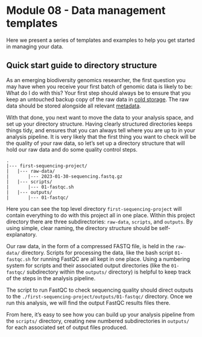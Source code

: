 # Module 08 - Data management templates

Here we present a series of templates and examples to help you get started in managing your data.

## Quick start guide to directory structure

As an emerging biodiversity genomics researcher, the first question you may have when you receive your first batch of genomic data is likely to be: What do I do with this? Your first step should always be to ensure that you keep an untouched backup copy of the raw data in [cold storage](https://genomicsaotearoa.github.io/data-management-resources/modules/module09/). The raw data should be stored alongside all relevant [metadata](https://genomicsaotearoa.github.io/data-management-resources/modules/module04/).

With that done, you next want to move the data to your analysis space, and set up your directory structure. Having clearly structured directories keeps things tidy, and ensures that you can always tell where you are up to in your analysis pipeline. It is very likely that the first thing you want to check will be the quality of your raw data, so let’s set up a directory structure that will hold our raw data and do some quality control steps.

```
.
|--- first-sequencing-project/
|	|--- raw-data/
|		|--- 2023-01-30-sequencing.fastq.gz
|	|--- scripts/
|		|--- 01-fastqc.sh
|	|--- outputs/ 
|		|--- 01-fastqc/
```

Here you can see the top level directory `first-sequencing-project` will contain everything to do with this project all in one place. Within this project directory there are three subdirectories: `raw-data`, `scripts`, and `outputs`. By using simple, clear naming, the directory structure should be self-explanatory. 

Our raw data, in the form of a compressed FASTQ file, is held in the `raw-data/` directory. Scripts for processing the data, like the  bash script `01-fastqc.sh` for running FastQC are all kept in one place. Using a numbering system for scripts and their associated output directories (like the `01-fastqc/` subdirectory within the `outputs/` directory) is helpful to keep track of the steps in the analysis pipeline.

The script to run FastQC to check sequencing quality should direct outputs to the `./first-sequencing-project/outputs/01-fastqc/` directory. Once we run this analysis, we will find the output FastQC results files there.

From here, it’s easy to see how you can build up your analysis pipeline from the `scripts/` directory, creating new numbered subdirectories in `outputs/` for each associated set of output files produced.

